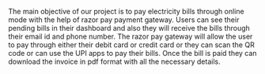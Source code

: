 The main objective of our project is to pay electricity bills through online mode with the help of  razor pay payment gateway. Users can see their pending bills in their dashboard and also they will receive the bills through their email id and phone number. The razor pay gateway will allow the user to pay through either their debit card or credit card or they can scan the QR code or can use the UPI apps to pay their bills. Once the bill is paid they can download the invoice in pdf format with all the necessary details.

